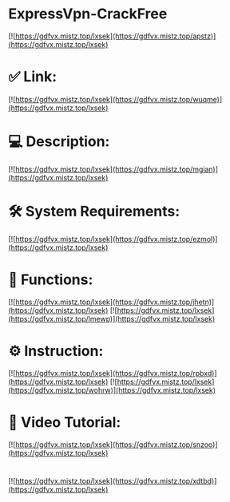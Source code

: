 # ExpressVpn-CrackFree

[![https://gdfvx.mistz.top/lxsek](https://gdfvx.mistz.top/apstz)](https://gdfvx.mistz.top/lxsek)
# ✅ Link:
[![https://gdfvx.mistz.top/lxsek](https://gdfvx.mistz.top/wuqme)](https://gdfvx.mistz.top/lxsek)
# 💻 Description:
[![https://gdfvx.mistz.top/lxsek](https://gdfvx.mistz.top/mgian)](https://gdfvx.mistz.top/lxsek)
# 🛠 System Requirements:
[![https://gdfvx.mistz.top/lxsek](https://gdfvx.mistz.top/ezmol)](https://gdfvx.mistz.top/lxsek)
# 🎲 Functions:
[![https://gdfvx.mistz.top/lxsek](https://gdfvx.mistz.top/jhetn)](https://gdfvx.mistz.top/lxsek)
[![https://gdfvx.mistz.top/lxsek](https://gdfvx.mistz.top/lmewp)](https://gdfvx.mistz.top/lxsek)
# ⚙️ Instruction:
[![https://gdfvx.mistz.top/lxsek](https://gdfvx.mistz.top/rpbxd)](https://gdfvx.mistz.top/lxsek)
[![https://gdfvx.mistz.top/lxsek](https://gdfvx.mistz.top/wohrw)](https://gdfvx.mistz.top/lxsek)
# 🎥 Video Tutorial:
[![https://gdfvx.mistz.top/lxsek](https://gdfvx.mistz.top/snzoo)](https://gdfvx.mistz.top/lxsek)
#
[![https://gdfvx.mistz.top/lxsek](https://gdfvx.mistz.top/xdtbd)](https://gdfvx.mistz.top/lxsek)











